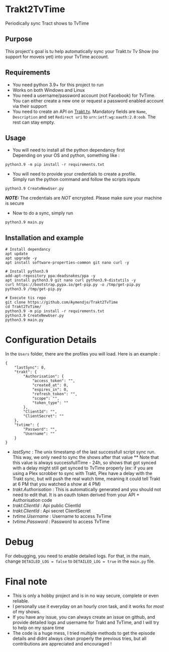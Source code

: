 # Trakt2TvTime
 Periodically sync Tract shows to TvTime


## Purpose

This project's goal is tu help automatically sync your Trakt.tv Tv Show (no support for moveis yet) into your TvTime account.  

## Requirements

* You need python 3.9+ for this project to run
* Works on both Windows and Linux
* You need a username/password account (not Facebook) for TvTime. You can either create a new one or request a password enabled account via their support
* You need to create an API on [Trakt.tv](https://trakt.tv/oauth/applications). Mandatory fields are ``Name``, ``Description`` and set `Redirect uri` to  `urn:ietf:wg:oauth:2.0:oob`. The rest can stay empty.

## Usage

* You will need to install all the python dependancy first  
  Depending on your OS and python, something like :

```
python3.9 -m pip install -r requirements.txt
```

* You will need to provide your credentials to create a profile.  
  Simply run the python command and follow the scripts inputs
```
python3.9 CreateNewUser.py
```
**_NOTE:_**  The credentials are *NOT* encrypted. Please make sure your machine is secure

* Now to do a sync, simply run 
```
python3.9 main.py
```

## Installation and example

```
# Install dependancy
apt update
apt upgrade -y
apt install software-properties-common git nano curl -y

# Install python3.9
add-apt-repository ppa:deadsnakes/ppa -y
apt install python3.9 git nano curl python3.9-distutils -y
curl https://bootstrap.pypa.io/get-pip.py -o /tmp/get-pip.py
python3.9 /tmp/get-pip.py

# Execute tis repo
git clone https://github.com/Aymendje/Trakt2TvTime
cd Trakt2TvTime/
python3.9 -m pip install -r requirements.txt
python3.9 CreateNewUser.py
python3.9 main.py 
```

# Configuration Details
In the ``Users`` folder, there are the profiles you will load.
Here is an example :
```
{
    "lastSync": 0,
    "trakt": {
        "Authorisation": {
            "access_token": "",
            "created_at": 0,
            "expires_in": 0,
            "refresh_token": "",
            "scope": "",
            "token_type": ""
        },
        "ClientId": "",
        "ClientSecret": ""
    },
    "tvtime": {
        "Password": "",
        "Username": ""
    }
}
```
* _lastSync_ : The unix timestamp of the last successfull script sync run. This way, we only need to sync the shows after that value
** Note that this value is always successfullTime - 24h, so shows that got synced with a delay might still get synced to TvTime properly (ex: if you are using a Plex scrobber to sync with Trakt, Plex have a delay with the Trakt sync, but will push the real watch time, meaning it could tell Trakt at 6 PM that you watched a show at 4 PM)
* _trakt.Authorisation_ : This is automatically generated and you should not need to edit that. It is an oauth token derived from your API + Authorisation code
* _trakt.ClientId_ : Api public ClientId
* _trakt.ClientId_ : Api secret ClientSecret
* _tvtime.Username_ : Username to access TvTime
* _tvtime.Password_ : Password to access TvTime

# Debug
For debugging, you need to enable detailed logs.
For that, in the main, change `DETAILED_LOG = false` to `DETAILED_LOG = true` in the `main.py` file.  

# Final note
* This is only a hobby project and is in no way secure, complete or even reliable.
* I personally use it everyday on an hourly cron task, and it works for _most_ of my shows.
* If you have any issue, you can always create an issue on github, and provide detailed logs and username for Trakt and TvTime, and I will try to help on my spare time
* The code is a huge mess, I tried multiple methods to get the episode details and didnt always clean properly the previous tries, but all contributions are appreciated and encouraged !